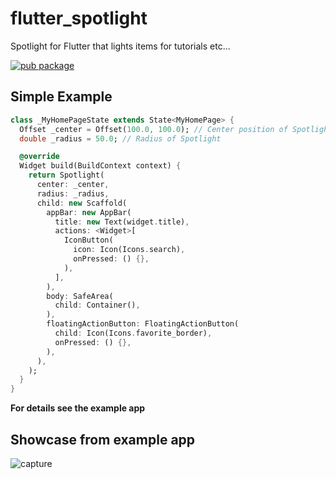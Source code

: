 # flutter_spotlight

Spotlight for Flutter that lights items for tutorials etc...

[![pub package](https://img.shields.io/pub/v/flutter_spotlight.svg)](https://pub.dartlang.org/packages/flutter_spotlight)


## Simple Example

```dart
class _MyHomePageState extends State<MyHomePage> {
  Offset _center = Offset(100.0, 100.0); // Center position of Spotlight
  double _radius = 50.0; // Radius of Spotlight

  @override
  Widget build(BuildContext context) {
    return Spotlight(
      center: _center,
      radius: _radius,
      child: new Scaffold(
        appBar: new AppBar(
          title: new Text(widget.title),
          actions: <Widget>[
            IconButton(
              icon: Icon(Icons.search),
              onPressed: () {},
            ),
          ],
        ),
        body: SafeArea(
          child: Container(),
        ),
        floatingActionButton: FloatingActionButton(
          child: Icon(Icons.favorite_border),
          onPressed: () {},
        ),
      ),
    );
  }
}
```

**For details see the example app**

## Showcase from example app 

![capture](https://user-images.githubusercontent.com/291993/46523938-3dbff100-c8c2-11e8-8103-7fade7f8e946.png)
